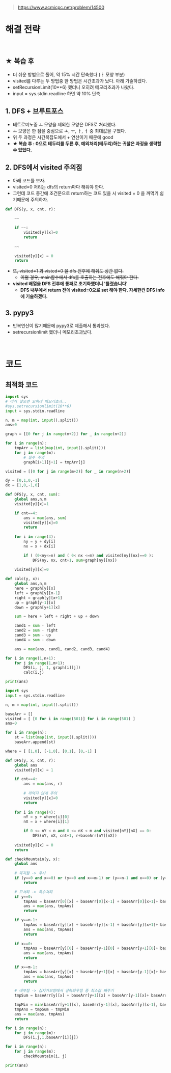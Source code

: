 > [ https://www.acmicpc.net/problem/14500 ]( https://www.acmicpc.net/problem/14500 )   

# 해결 전략

</br>

## ★ 복습 후
- 더 쉬운 방법으로 풀어, 약 15% 시간 단축했다 (ㅏ 모양 부분)
- visited를 다루는 두 방법중 한 방법은 시간초과가 났다. 아래 기술하겠다.
- setRecursionLimit(10**6) 했더니 오히려 메모리초과가 나왔다.
- input = sys.stdin.readline 하면 약 10% 단축

## 1.  DFS + 브루트포스
- 테트로미노중 ㅗ 모양을 제외한 모양은 DFS로 처리했다.
- ㅗ 모양은 한 점을 중심으로 ㅗ, ㅜ, ㅏ, ㅓ 중 최대값을 구했다.
- 위 두 과정은 시간복잡도에서 + 연산이기 때문에 good
- **★ 복습 후 : 0으로 테두리를 두른 후, 예외처리(테두리)하는 귀찮은 과정을 생략할 수 있었다.**

## 2. DFS에서 visited 주의점
- 아래 코드를 보자.
- visited=0 처리는 dfs의 return마다 해줘야 한다.
- 그런데 코드 중간에 조건문으로 return하는 코드 있을 시 visited = 0 을 까먹기 쉽기때문에 주의하자.
```python
def DFS(y, x, cnt, r):

    ~~

    if ~~:
        visited[y][x]=0
        return
    
    ~~

    visited[y][x] = 0
    return
```
- ~~또, visited=1 과 visted=0 을 dfs 전후에 해줘도 상관 없다.~~
    - ~~이럴 경우, main함수에서 dfs를 호출하는 전후에도 해줘야 한다.~~
- **visited 배열을 DFS 전후에 통째로 초기화했더니 '틀렸습니다'**
    - **DFS 내부에서 return 전에 visited=0으로 set 해야 한다. 자세한건 DFS info에 기술하겠다.**

## 3. pypy3
- 반복연산이 많기때문에 pypy3로 제출해서 통과했다.
- setrecursionlimit 했더니 메모리초과났다.

</br>

# 코드

## 최적화 코드
```python
import sys
# 이거 넣으면 오히려 메모리초과..
#sys.setrecursionlimit(10**6)
input = sys.stdin.readline

n, m = map(int, input().split())
ans=0

graph = [[0 for j in range(m+2)] for _ in range(n+2)]

for i in range(n):
    tmpArr = list(map(int, input().split()))
    for j in range(m):
        # 실수 주의
        graph[i+1][j+1] = tmpArr[j]

visited = [[0 for j in range(m+2)] for _ in range(n+2)]

dy = [0,1,0,-1]
dx = [1,0,-1,0]

def DFS(y, x, cnt, sum):
    global ans,n,m
    visited[y][x]=1

    if cnt==4:
        ans = max(ans, sum)
        visited[y][x]=0
        return
    
    for i in range(4):
        ny = y + dy[i]
        nx = x + dx[i]

        if ( (0<ny<=n) and ( 0< nx <=m) and visited[ny][nx]==0 ):
            DFS(ny, nx, cnt+1, sum+graph[ny][nx])
    
    visited[y][x]=0

def calc(y, x):
    global ans,n,m
    here = graph[y][x]
    left = graph[y][x-1]
    right = graph[y][x+1]
    up = graph[y-1][x]
    down = graph[y+1][x]

    sum = here + left + right + up + down

    cand1 = sum - left
    cand2 = sum - right
    cand3 = sum - up
    cand4 = sum - down

    ans = max(ans, cand1, cand2, cand3, cand4)

for i in range(1,n+1):
    for j in range(1,m+1):
        DFS(i, j, 1, graph[i][j])
        calc(i,j)

print(ans)
```

```python
import sys
input = sys.stdin.readline

n, m = map(int, input().split())

baseArr = []
visited = [ [0 for i in range(501)] for i in range(501) ]
ans=0

for i in range(n):
    st = list(map(int, input().split()))
    baseArr.append(st)

where = [ [1,0], [-1,0], [0,1], [0,-1] ]

def DFS(y, x, cnt, r):
    global ans
    visited[y][x] = 1

    if cnt==4:
        ans = max(ans, r)
        
        # 까먹지 않게 주의
        visited[y][x]=0
        return
    
    for i in range(4):
        nY = y + where[i][0]
        nX = x + where[i][1]

        if 0 <= nY < n and 0 <= nX < m and visited[nY][nX] == 0:
            DFS(nY, nX, cnt+1, r+baseArr[nY][nX])
    
    visited[y][x] = 0
    return

def checkMountain(y, x):
    global ans
    
    # 꼭지점 -> 무시
    if (y==0 and x==0) or (y==0 and x==m-1) or (y==n-1 and x==0) or (y==n-1 and x==m-1):
        return

    # 모서리 -> 특수처리
    if y==0:
        tmpAns = baseArr[0][x] + baseArr[0][x-1] + baseArr[0][x+1]+ baseArr[1][x]
        ans = max(ans, tmpAns)
        return

    if y==n-1:
        tmpAns = baseArr[y][x] + baseArr[y][x-1] + baseArr[y][x+1]+ baseArr[y-1][x]
        ans = max(ans, tmpAns)
        return
    
    if x==0:
        tmpAns = baseArr[y][0] + baseArr[y-1][0] + baseArr[y+1][0]+ baseArr[y][x+1]
        ans = max(ans, tmpAns)
        return

    if x==m-1:
        tmpAns = baseArr[y][x] + baseArr[y+1][x] + baseArr[y-1][x]+ baseArr[y][x-1]
        ans = max(ans, tmpAns)
        return
    
    # 내부점 -> 십자가모양에서 상하좌우점 중 최소값 빼주기
    tmpSum = baseArr[y][x] + baseArr[y+1][x] + baseArr[y-1][x]+ baseArr[y][x-1] + baseArr[y][x+1]

    tmpMin = min(baseArr[y+1][x], baseArr[y-1][x], baseArr[y][x-1], baseArr[y][x+1])
    tmpAns = tmpSum - tmpMin
    ans = max(ans, tmpAns)
    return

for i in range(n):
    for j in range(m):
        DFS(i,j,1,baseArr[i][j])

for i in range(n):
    for j in range(m):
        checkMountain(i, j)

print(ans)
```